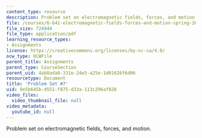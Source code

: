 ```yaml
---
content_type: resource
description: Problem set on electromagnetic fields, forces, and motion.
file: /courses/6-641-electromagnetic-fields-forces-and-motion-spring-2009/9e5b645bd551f875d33a113c296af028_MIT6_641s09_pset07.pdf
file_size: 724944
file_type: application/pdf
learning_resource_types:
- Assignments
license: https://creativecommons.org/licenses/by-nc-sa/4.0/
ocw_type: OCWFile
parent_title: Assignments
parent_type: CourseSection
parent_uid: 4ab8ada8-331e-24e5-a25e-1d01626f6d06
resourcetype: Document
title: 'Problem Set #7'
uid: 9e5b645b-d551-f875-d33a-113c296af028
video_files:
  video_thumbnail_file: null
video_metadata:
  youtube_id: null
---
```

Problem set on electromagnetic fields, forces, and motion.